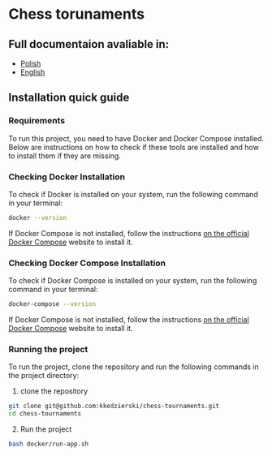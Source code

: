 # Chess torunaments

## Full documentaion avaliable in:
- [Polish](https://kkedzierski.github.io/chess-tournaments/pl)
- [English](https://kkedzierski.github.io/chess-tournaments/en)

## Installation quick guide

### Requirements

To run this project, you need to have Docker and Docker Compose installed. Below are instructions on how to check if these tools are installed and how to install them if they are missing.

### Checking Docker Installation

To check if Docker is installed on your system, run the following command in your terminal:

```sh
docker --version
```

If Docker Compose is not installed, follow the instructions [on the official Docker Compose](https://docs.docker.com/get-docker/) website to install it.

### Checking Docker Compose Installation

To check if Docker Compose is installed on your system, run the following command in your terminal:

```sh
docker-compose --version
```

If Docker Compose is not installed, follow the instructions [on the official Docker Compose](https://docs.docker.com/compose/install/) website to install it.

### Running the project

To run the project, clone the repository and run the following commands in the project directory:

1. clone the repository

```sh
git clone git@github.com:kkedzierski/chess-tournaments.git
cd chess-tournaments
```

2. Run the project

```sh
bash docker/run-app.sh
```